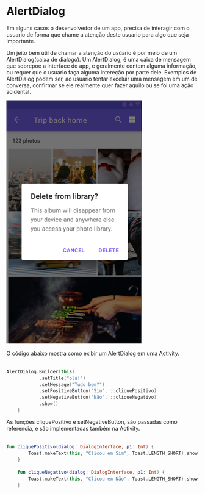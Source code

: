 # AlertDialog

Em alguns casos o desenvolvedor de um app, precisa de interagir com o usuario de forma que chame a atenção deste usuario para algo que seja importante.

Um jeito bem útil de chamar a atenção do usúario é por meio de um AlertDialog(caixa de dialogo). Um AlertDialog, é uma caixa de mensagem que sobrepoe a interface do app, e geralmente contem alguma informação, ou requer que o usuario faça alguma intereção por parte dele. Exemplos de AlertDialog podem ser, ao usuario tentar exceluir uma mensagem em um de conversa, confirmar se ele realmente quer fazer aquilo ou se foi uma ação acidental.

![](./images/imagesdialog.png)

O código abaixo mostra como exibir um AlertDialog em uma Activity.


```kotlin

AlertDialog.Builder(this)
            .setTitle("olá!")
            .setMessage("Tudo bem?")
            .setPositiveButton("Sim", ::cliquePositivo)
            .setNegativeButton("Não", ::cliqueNegativo)
            .show()
    }
```
As funções cliquePositivo e setNegativeButton, são passadas como referencia, e são implementadas também na Activity.

```kotlin

fun cliquePositivo(dialog: DialogInterface, p1: Int) {
        Toast.makeText(this, "Clicou em Sim", Toast.LENGTH_SHORT).show()
    }

    fun cliqueNegativo(dialog: DialogInterface, p1: Int) {
        Toast.makeText(this, "Clicou em Não", Toast.LENGTH_SHORT).show()
    }
```